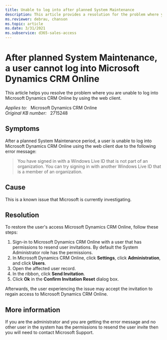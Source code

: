 ```yaml
---
title: Unable to log into after planned System Maintenance
description: This article provides a resolution for the problem where you are unable to log into Microsoft Dynamics CRM Online by using the web client.
ms.reviewer: debrau, chanson
ms.topic: article
ms.date: 3/31/2021
ms.subservice: d365-sales-access
---
```

# After planned System Maintenance, a user cannot log into Microsoft Dynamics CRM Online

This article helps you resolve the problem where you are unable to log into Microsoft Dynamics CRM Online by using the web client.

_Applies to:_ &nbsp; Microsoft Dynamics CRM Online  
_Original KB number:_ &nbsp; 2715248

## Symptoms

After a planned System Maintenance period, a user is unable to log into Microsoft Dynamics CRM Online using the web client due to the following error message:

> You have signed in with a Windows Live ID that is not part of an organization. You can try signing in with another Windows Live ID that is a member of an organization.

## Cause

This is a known issue that Microsoft is currently investigating.

## Resolution

To restore the user's access Microsoft Dynamics CRM Online, follow these steps:

1. Sign-in to Microsoft Dynamics CRM Online with a user that has permissions to resend user invitations. By default the System Administrator role has the permissions.
1. In Microsoft Dynamics CRM Online, click **Settings**, click **Administration**, and click **Users**.
1. Open the affected user record.
1. In the ribbon, click **Send Invitation**.
1. Click **Ok** in the **Confirm Invitation Reset** dialog box.

Afterwards, the user experiencing the issue may accept the invitation to regain access to Microsoft Dynamics CRM Online.

## More information

If you are the administrator and you are getting the error message and no other user in the system has the permissions to resend the user invite then you will need to contact Microsoft Support.
